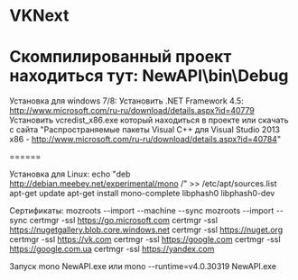 VKNext
======
Скомпилированный проект находиться тут: NewAPI\bin\Debug
======

Установка для windows 7/8: 
Установить .NET Framework 4.5: http://www.microsoft.com/ru-ru/download/details.aspx?id=40779
Установить vcredist_x86.exe который находиться в проекте или скачать с сайта "Распространяемые пакеты Visual C++ для Visual Studio 2013 x86 - http://www.microsoft.com/ru-ru/download/details.aspx?id=40784"

======

Установка для Linux:
echo "deb http://debian.meebey.net/experimental/mono /" >> /etc/apt/sources.list
apt-get update
apt-get install mono-complete libphash0 libphash0-dev

Сертификаты:
mozroots --import --machine --sync
mozroots --import --sync
certmgr -ssl https://go.microsoft.com
certmgr -ssl https://nugetgallery.blob.core.windows.net
certmgr -ssl https://nuget.org
certmgr -ssl https://vk.com
certmgr -ssl https://google.com
certmgr -ssl https://google.com.ua
certmgr -ssl https://yandex.com

Запуск
mono NewAPI.exe или mono --runtime=v4.0.30319 NewAPI.exe

